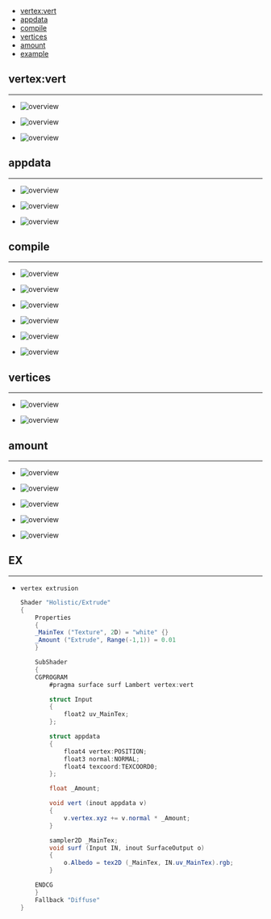 * [vertex:vert](#vertex-vert)
* [appdata](#appdata)
* [compile](#compile)
* [vertices](#vertices)
* [amount](#amount)
* [example](#example)

## vertex:vert <a name="vertex-vert"></a>

---

* ![overview](_asset/img/02.png)

* ![overview](_asset/img/03.png)

* ![overview](_asset/img/04.png)

## appdata <a name="appdata"></a>

---

* ![overview](_asset/img/05.png)

* ![overview](_asset/img/06.png)

* ![overview](_asset/img/07.png)

## compile <a name="compile"></a>

---

* ![overview](_asset/img/09.png)

* ![overview](_asset/img/10.png)

* ![overview](_asset/img/11.png)

* ![overview](_asset/img/12.png)

* ![overview](_asset/img/13.png)

* ![overview](_asset/img/14.png)

## vertices <a name="vertices"></a>

---

* ![overview](_asset/img/15.png)

* ![overview](_asset/img/16.png)

## amount <a name="amount"></a>

---

* ![overview](_asset/img/17.png)

* ![overview](_asset/img/18.png)

* ![overview](_asset/img/19.png)

* ![overview](_asset/img/20.png)

* ![overview](_asset/img/21.png)

## EX <a name="example"></a>

---

* `vertex extrusion`

    ```c#
    Shader "Holistic/Extrude"
    {
        Properties
        {
        _MainTex ("Texture", 2D) = "white" {}
        _Amount ("Extrude", Range(-1,1)) = 0.01
        }

        SubShader
        {
        CGPROGRAM
            #pragma surface surf Lambert vertex:vert

            struct Input
            {
                float2 uv_MainTex;
            };

            struct appdata
            {
                float4 vertex:POSITION;
                float3 normal:NORMAL;
                float4 texcoord:TEXCOORD0;
            };

            float _Amount;

            void vert (inout appdata v)
            {
                v.vertex.xyz += v.normal * _Amount;
            }

            sampler2D _MainTex;
            void surf (Input IN, inout SurfaceOutput o)
            {
                o.Albedo = tex2D (_MainTex, IN.uv_MainTex).rgb;
            }

        ENDCG
        }
        Fallback "Diffuse"
    }
    ```